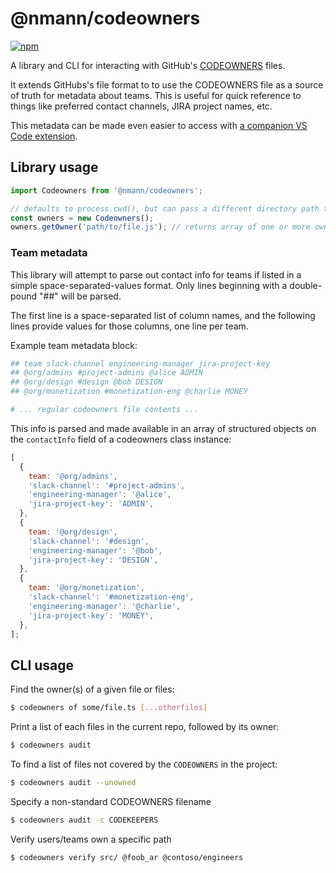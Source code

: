 # @nmann/codeowners

[![npm](https://img.shields.io/npm/v/@nmann/codeowners)](https://www.npmjs.com/package/@nmann/codeowners)

A library and CLI for interacting with GitHub's
[CODEOWNERS](https://help.github.com/articles/about-codeowners/) files.

It extends GitHubs's file format to to use the CODEOWNERS file as a source of truth for metadata about teams. This is useful for quick reference to things like preferred contact channels, JIRA project names, etc.

This metadata can be made even easier to access with [a companion VS Code extension](https://marketplace.visualstudio.com/items?itemName=noahm.codeowners-extended).

## Library usage

```js
import Codeowners from '@nmann/codeowners';

// defaults to process.cwd(), but can pass a different directory path to constructor
const owners = new Codeowners();
owners.getOwner('path/to/file.js'); // returns array of one or more owners, e.g. ['@noahm']
```

### Team metadata

This library will attempt to parse out contact info for teams if listed in a simple space-separated-values format. Only lines beginning with a double-pound "##" will be parsed.

The first line is a space-separated list of column names, and the following lines provide values for those columns, one line per team.

Example team metadata block:

```sh
## team slack-channel engineering-manager jira-project-key
## @org/admins #project-admins @alice ADMIN
## @org/design #design @bob DESIGN
## @org/monetization #monetization-eng @charlie MONEY

# ... regular codeowners file contents ...
```

This info is parsed and made available in an array of structured objects on the `contactInfo` field of a codeowners class instance:

```js
[
  {
    team: '@org/admins',
    'slack-channel': '#project-admins',
    'engineering-manager': '@alice',
    'jira-project-key': 'ADMIN',
  },
  {
    team: '@org/design',
    'slack-channel': '#design',
    'engineering-manager': '@bob',
    'jira-project-key': 'DESIGN',
  },
  {
    team: '@org/monetization',
    'slack-channel': '#monetization-eng',
    'engineering-manager': '@charlie',
    'jira-project-key': 'MONEY',
  },
];
```

## CLI usage

Find the owner(s) of a given file or files:

```sh
$ codeowners of some/file.ts [...otherfiles]
```

Print a list of each files in the current repo, followed by its owner:

```sh
$ codeowners audit
```

To find a list of files not covered by the `CODEOWNERS` in the project:

```sh
$ codeowners audit --unowned
```

Specify a non-standard CODEOWNERS filename

```sh
$ codeowners audit -c CODEKEEPERS
```

Verify users/teams own a specific path

```sh
$ codeowners verify src/ @foob_ar @contoso/engineers
```
